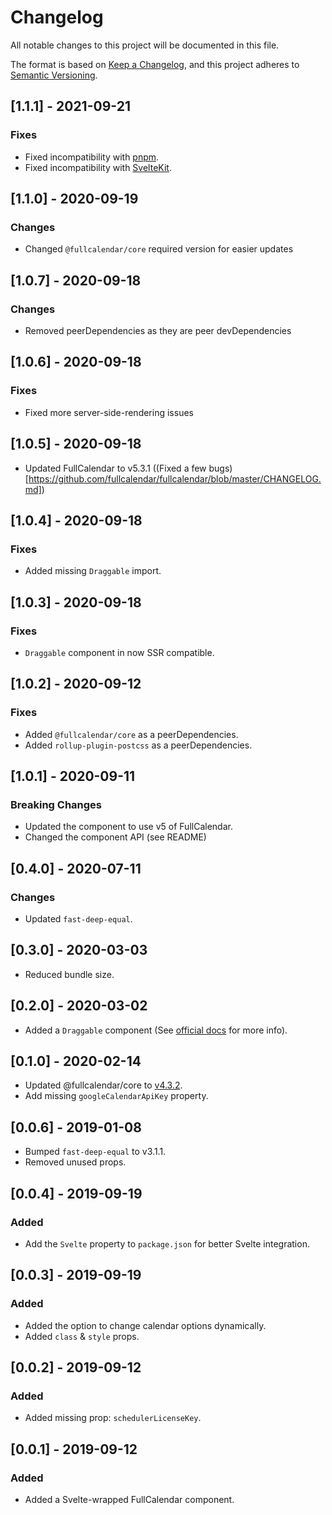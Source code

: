 # Changelog

All notable changes to this project will be documented in this file.

The format is based on [Keep a Changelog](https://keepachangelog.com/en/1.0.0/),
and this project adheres to [Semantic Versioning](https://semver.org/spec/v2.0.0.html).

## [1.1.1] - 2021-09-21

### Fixes

-   Fixed incompatibility with [pnpm](https://pnpm.io).
-   Fixed incompatibility with [SvelteKit](https://kit.svelte.dev).

## [1.1.0] - 2020-09-19

### Changes

-   Changed `@fullcalendar/core` required version for easier updates

## [1.0.7] - 2020-09-18

### Changes

-   Removed peerDependencies as they are peer devDependencies

## [1.0.6] - 2020-09-18

### Fixes

-   Fixed more server-side-rendering issues

## [1.0.5] - 2020-09-18

-   Updated FullCalendar to v5.3.1 ((Fixed a few bugs)[https://github.com/fullcalendar/fullcalendar/blob/master/CHANGELOG.md])

## [1.0.4] - 2020-09-18

### Fixes

-   Added missing `Draggable` import.

## [1.0.3] - 2020-09-18

### Fixes

-   `Draggable` component in now SSR compatible.

## [1.0.2] - 2020-09-12

### Fixes

-   Added `@fullcalendar/core` as a peerDependencies.
-   Added `rollup-plugin-postcss` as a peerDependencies.

## [1.0.1] - 2020-09-11

### Breaking Changes

-   Updated the component to use v5 of FullCalendar.
-   Changed the component API (see README)

## [0.4.0] - 2020-07-11

### Changes

-   Updated `fast-deep-equal`.

## [0.3.0] - 2020-03-03

-   Reduced bundle size.

## [0.2.0] - 2020-03-02

-   Added a `Draggable` component (See [official docs](https://fullcalendar.io/docs/external-dragging) for more info).

## [0.1.0] - 2020-02-14

-   Updated @fullcalendar/core to [v4.3.2](https://github.com/fullcalendar/fullcalendar/blob/master/CHANGELOG.md#v432-2020-02-11).
-   Add missing `googleCalendarApiKey` property.

## [0.0.6] - 2019-01-08

-   Bumped `fast-deep-equal` to v3.1.1.
-   Removed unused props.

## [0.0.4] - 2019-09-19

### Added

-   Add the `Svelte` property to `package.json` for better Svelte integration.

## [0.0.3] - 2019-09-19

### Added

-   Added the option to change calendar options dynamically.
-   Added `class` & `style` props.

## [0.0.2] - 2019-09-12

### Added

-   Added missing prop: `schedulerLicenseKey`.

## [0.0.1] - 2019-09-12

### Added

-   Added a Svelte-wrapped FullCalendar component.
